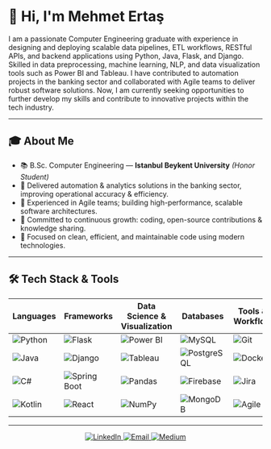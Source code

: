 # 👋 Hi, I'm Mehmet Ertaş

I am a passionate Computer Engineering graduate with experience in designing and deploying scalable data pipelines, ETL workflows, RESTful APIs, and backend applications using Python, Java, Flask, and Django. Skilled in data preprocessing, machine learning, NLP, and data visualization tools such as Power BI and Tableau. I have contributed to automation projects in the banking sector and collaborated with Agile teams to deliver robust software solutions. Now, I am currently seeking opportunities to further develop my skills and contribute to innovative projects within the tech industry.

---

## 🎓 About Me

- 📚 B.Sc. Computer Engineering — **Istanbul Beykent University** *(Honor Student)*  
- 💼 Delivered automation & analytics solutions in the banking sector, improving operational accuracy & efficiency.  
- 🤝 Experienced in Agile teams; building high-performance, scalable software architectures.  
- 🌱 Committed to continuous growth: coding, open-source contributions & knowledge sharing.  
- 🚀 Focused on clean, efficient, and maintainable code using modern technologies.  

---

## 🛠️ Tech Stack & Tools

| Languages        | Frameworks          | Data Science & Visualization | Databases               | Tools & Workflow        |
|------------------|---------------------|------------------------------|-------------------------|-------------------------|
| ![Python](https://img.shields.io/badge/Python-3776AB?style=for-the-badge&logo=python&logoColor=white) | ![Flask](https://img.shields.io/badge/Flask-000000?style=for-the-badge&logo=flask&logoColor=white) | ![Power BI](https://img.shields.io/badge/Power%20BI-F2C811?style=for-the-badge&logo=powerbi&logoColor=black) | ![MySQL](https://img.shields.io/badge/MySQL-4479A1?style=for-the-badge&logo=mysql&logoColor=white) | ![Git](https://img.shields.io/badge/Git-F05032?style=for-the-badge&logo=git&logoColor=white) |
| ![Java](https://img.shields.io/badge/Java-007396?style=for-the-badge&logo=openjdk&logoColor=white) | ![Django](https://img.shields.io/badge/Django-092E20?style=for-the-badge&logo=django&logoColor=white) | ![Tableau](https://img.shields.io/badge/Tableau-E97627?style=for-the-badge&logo=tableau&logoColor=white) | ![PostgreSQL](https://img.shields.io/badge/PostgreSQL-336791?style=for-the-badge&logo=postgresql&logoColor=white) | ![Docker](https://img.shields.io/badge/Docker-2496ED?style=for-the-badge&logo=docker&logoColor=white) |
| ![C#](https://img.shields.io/badge/C%23-239120?style=for-the-badge&logo=c-sharp&logoColor=white) | ![Spring Boot](https://img.shields.io/badge/Spring_Boot-6DB33F?style=for-the-badge&logo=springboot&logoColor=white) | ![Pandas](https://img.shields.io/badge/Pandas-150458?style=for-the-badge&logo=pandas&logoColor=white) | ![Firebase](https://img.shields.io/badge/Firebase-FFCA28?style=for-the-badge&logo=firebase&logoColor=black) | ![Jira](https://img.shields.io/badge/Jira-0052CC?style=for-the-badge&logo=jira&logoColor=white) |
| ![Kotlin](https://img.shields.io/badge/Kotlin-0095D5?style=for-the-badge&logo=kotlin&logoColor=white) | ![React](https://img.shields.io/badge/React-61DAFB?style=for-the-badge&logo=react&logoColor=black) | ![NumPy](https://img.shields.io/badge/Numpy-013243?style=for-the-badge&logo=numpy&logoColor=white) | ![MongoDB](https://img.shields.io/badge/MongoDB-47A248?style=for-the-badge&logo=mongodb&logoColor=white) | ![Agile](https://img.shields.io/badge/Agile-F05032?style=for-the-badge&logo=trello&logoColor=white) |

---

<p align="center">
  <a href="https://www.linkedin.com/in/mehmetertas/" target="_blank">
    <img src="https://img.shields.io/badge/LinkedIn-%230077B5.svg?&style=for-the-badge&logo=linkedin&logoColor=white" alt="LinkedIn">
  </a>
  <a href="mailto:ertasmehmet10@gmail.com" target="_blank">
    <img src="https://img.shields.io/badge/Email-%23D14836.svg?&style=for-the-badge&logo=gmail&logoColor=white" alt="Email">
  </a>
  <a href="https://medium.com/@ertasmehmet10" target="_blank">
  <img src="https://img.shields.io/badge/Medium-%2300ab6c.svg?&style=for-the-badge&logo=medium&logoColor=white" alt="Medium">
</a>
</p>
